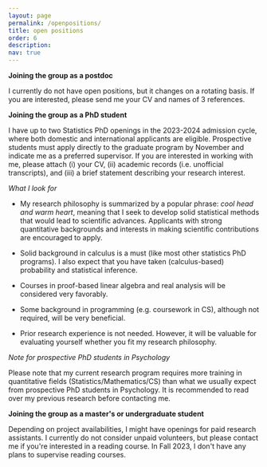 ```yaml
---
layout: page
permalink: /openpositions/
title: open positions
order: 6
description: 
nav: true
---
```



**Joining the group as a postdoc**

I currently do not have open positions, but it changes on a rotating basis. If you are interested, please send me your CV and names of 3 references. 

​**Joining the group as a PhD student**

I have up to two Statistics PhD openings in the 2023-2024 admission cycle, where both domestic and international applicants are eligible. Prospective students must apply directly to the graduate program by November and indicate me as a preferred supervisor. If you are interested in working with me, please attach (i) your CV, (ii) academic records (i.e. unofficial transcripts), and (iii) a brief statement describing your research interest. 

*What I look for*

- My research philosophy is summarized by a popular phrase: *cool head and warm heart*, meaning that I seek to develop solid statistical methods that would lead to scientific advances. Applicants with strong quantitative backgrounds and interests in making scientific contributions are encouraged to apply. 

- Solid background in calculus is a must (like most other statistics PhD programs). I also expect that you have taken (calculus-based) probability and statistical inference.

- Courses in proof-based linear algebra and real analysis will be considered very favorably.

- Some background in programming (e.g. coursework in CS), although not required, will be very beneficial.

- Prior research experience is not needed. However, it will be valuable for evaluating yourself whether you fit my research philosophy.

*Note for prospective PhD students in Psychology*

Please note that my current research program requires more training in quantitative fields (Statistics/Mathematics/CS) than what we usually expect from prospective PhD students in Psychology. It is recommended to read over my previous research before contacting me.

​**Joining the group as a master's or undergraduate student**

Depending on project availabilities, I might have openings for paid research assistants. I currently do not consider unpaid volunteers, but please contact me if you're interested in a reading course. In Fall 2023, I don't have any plans to supervise reading courses.

